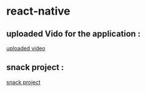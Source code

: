 # react-native

## uploaded Vido for the application : 
[uploaded video](https://drive.google.com/drive/folders/1mxB_k3XF-7PMtiAsqwUUB2kkAcnVzpMt?usp=sharing)

## snack project :
[snack project](exp://exp.host/@hamza.mt99/lab-41+rkGtixbJk0)

